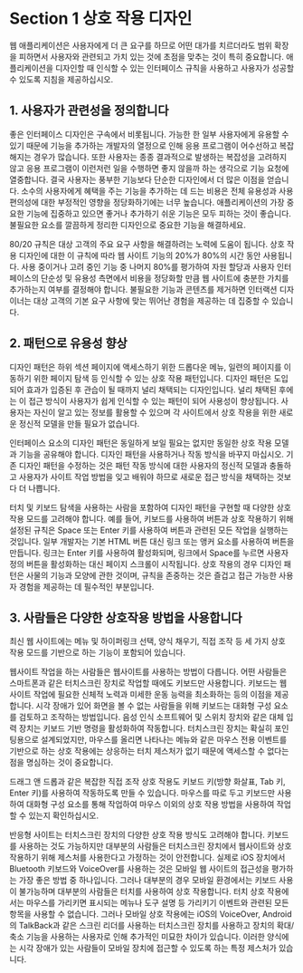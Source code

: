 # Section 1 상호 작용 디자인

웹 애플리케이션은 사용자에게 더 큰 요구를 하므로 어떤 대가를 치르더라도 범위 확장을 피하면서 사용자와 관련되고 가치 있는 것에 초점을 맞추는 것이 특히 중요합니다. 애플리케이션을 디자인할 때 인식할 수 있는 인터페이스 규칙을 사용하고 사용자가 성공할 수 있도록 지침을 제공하십시오.

## 1. 사용자가 관련성을 정의합니다

좋은 인터페이스 디자인은 구속에서 비롯됩니다. 가능한 한 일부 사용자에게 유용할 수 있기 때문에 기능을 추가하는 개발자의 열정으로 인해 응용 프로그램이 어수선하고 복잡해지는 경우가 많습니다. 또한 사용자는 종종 결과적으로 발생하는 복잡성을 고려하지 않고 응용 프로그램이 이런저런 일을 수행하면 좋지 않을까 하는 생각으로 기능 요청에 열중합니다. 결국 사용자는 풍부한 기능보다 단순한 디자인에서 더 많은 이점을 얻습니다. 소수의 사용자에게 혜택을 주는 기능을 추가하는 데 드는 비용은 전체 유용성과 사용 편의성에 대한 부정적인 영향을 정당화하기에는 너무 높습니다. 애플리케이션의 가장 중요한 기능에 집중하고 있으면 좋거나 추가하기 쉬운 기능은 모두 피하는 것이 좋습니다. 불필요한 요소를 깔끔하게 정리한 디자인으로 중요한 기능을 해결하세요.

80/20 규칙은 대상 고객의 주요 요구 사항을 해결하려는 노력에 도움이 됩니다. 상호 작용 디자인에 대한 이 규칙에 따라 웹 사이트 기능의 20%가 80%의 시간 동안 사용됩니다. 사용 중이거나 고려 중인 기능 중 나머지 80%를 평가하여 자원 할당과 사용자 인터페이스의 단순성 및 유용성 측면에서 비용을 정당화할 만큼 웹 사이트에 충분한 가치를 추가하는지 여부를 결정해야 합니다. 불필요한 기능과 콘텐츠를 제거하면 인터랙션 디자이너는 대상 고객의 기본 요구 사항에 맞는 뛰어난 경험을 제공하는 데 집중할 수 있습니다.

## 2. 패턴으로 유용성 향상

디자인 패턴은 하위 섹션 페이지에 액세스하기 위한 드롭다운 메뉴, 일련의 페이지를 이동하기 위한 페이지 탐색 등 인식할 수 있는 상호 작용 패턴입니다. 디자인 패턴은 도입되어 효과가 입증된 후 관습이 될 때까지 널리 채택되는 디자인입니다. 널리 채택된 후에는 이 접근 방식이 사용자가 쉽게 인식할 수 있는 패턴이 되어 사용성이 향상됩니다. 사용자는 자신이 알고 있는 정보를 활용할 수 있으며 각 사이트에서 상호 작용을 위한 새로운 정신적 모델을 만들 필요가 없습니다.

인터페이스 요소의 디자인 패턴은 동일하게 보일 필요는 없지만 동일한 상호 작용 모델과 기능을 공유해야 합니다. 디자인 패턴을 사용하거나 작동 방식을 바꾸지 마십시오. 기존 디자인 패턴을 수정하는 것은 패턴 작동 방식에 대한 사용자의 정신적 모델과 충돌하고 사용자가 사이트 작업 방법을 잊고 배워야 하므로 새로운 접근 방식을 채택하는 것보다 더 나쁩니다.

터치 및 키보드 탐색을 사용하는 사람을 포함하여 디자인 패턴을 구현할 때 다양한 상호 작용 모드를 고려해야 합니다. 예를 들어, 키보드를 사용하여 버튼과 상호 작용하기 위해 설정된 규칙은 Space 또는 Enter 키를 사용하여 버튼과 관련된 모든 작업을 실행하는 것입니다. 일부 개발자는 기본 HTML 버튼 대신 링크 또는 앵커 요소를 사용하여 버튼을 만듭니다. 링크는 Enter 키를 사용하여 활성화되며, 링크에서 Space를 누르면 사용자 정의 버튼을 활성화하는 대신 페이지 스크롤이 시작됩니다. 상호 작용의 경우 디자인 패턴은 사물의 기능과 모양에 관한 것이며, 규칙을 존중하는 것은 즐겁고 접근 가능한 사용자 경험을 제공하는 데 필수적인 부분입니다.

## 3. 사람들은 다양한 상호작용 방법을 사용합니다

최신 웹 사이트에는 메뉴 및 하이퍼링크 선택, 양식 채우기, 직접 조작 등 세 가지 상호 작용 모드를 기반으로 하는 기능이 포함되어 있습니다.

웹사이트 작업을 하는 사람들은 웹사이트를 사용하는 방법이 다릅니다. 어떤 사람들은 스마트폰과 같은 터치스크린 장치로 작업할 때에도 키보드만 사용합니다. 키보드는 웹 사이트 작업에 필요한 신체적 노력과 미세한 운동 능력을 최소화하는 등의 이점을 제공합니다. 시각 장애가 있어 화면을 볼 수 없는 사람들을 위해 키보드는 대화형 구성 요소를 검토하고 조작하는 방법입니다. 음성 인식 소프트웨어 및 스위치 장치와 같은 대체 입력 장치는 키보드 기반 명령을 활성화하여 작동합니다. 터치스크린 장치는 확실히 포인팅용으로 설계되었지만, 마우스를 올리면 나타나는 메뉴와 같은 마우스 전용 이벤트를 기반으로 하는 상호 작용에는 상응하는 터치 제스처가 없기 때문에 액세스할 수 없다는 점을 명심하는 것이 중요합니다.

드래그 앤 드롭과 같은 복잡한 직접 조작 상호 작용도 키보드 키(방향 화살표, Tab 키, Enter 키)를 사용하여 작동하도록 만들 수 있습니다. 마우스를 따로 두고 키보드만 사용하여 대화형 구성 요소를 통해 작업하여 마우스 이외의 상호 작용 방법을 사용하여 작업할 수 있는지 확인하십시오.

반응형 사이트는 터치스크린 장치의 다양한 상호 작용 방식도 고려해야 합니다. 키보드를 사용하는 것도 가능하지만 대부분의 사람들은 터치스크린 장치에서 웹사이트와 상호작용하기 위해 제스처를 사용한다고 가정하는 것이 안전합니다. 실제로 iOS 장치에서 Bluetooth 키보드와 VoiceOver를 사용하는 것은 모바일 웹 사이트의 접근성을 평가하는 가장 좋은 방법 중 하나입니다. 그러나 대부분의 경우 모바일 환경에서는 키보드 사용이 불가능하며 대부분의 사람들은 터치를 사용하여 상호 작용합니다. 터치 상호 작용에서는 마우스를 가리키면 표시되는 메뉴나 도구 설명 등 가리키기 이벤트와 관련된 모든 항목을 사용할 수 없습니다. 그러나 모바일 상호 작용에는 iOS의 VoiceOver, Android의 TalkBack과 같은 스크린 리더를 사용하는 터치스크린 장치를 사용하고 장치의 확대/축소 기능을 사용하는 사용자로 인해 추가적인 미묘한 차이가 있습니다. 이러한 양식에는 시각 장애가 있는 사람들이 모바일 장치에 접근할 수 있도록 하는 특정 제스처가 있습니다.
